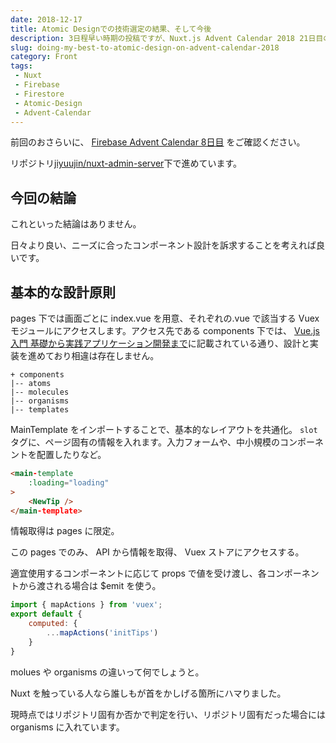 ```yaml
---
date: 2018-12-17
title: Atomic Designでの技術選定の結果、そして今後
description: 3日程早い時期の投稿ですが、Nuxt.js Advent Calendar 2018 21日目の記事です。
slug: doing-my-best-to-atomic-design-on-advent-calendar-2018
category: Front
tags: 
 - Nuxt
 - Firebase
 - Firestore
 - Atomic-Design
 - Advent-Calendar
---
```


前回のおさらいに、 [Firebase Advent Calendar 8日目](https://webneko.info/posts/migration-to-firestore-on-advent-calendar-2018) をご確認ください。

リポジトリ[jiyuujin/nuxt-admin-server](https://github.com/jiyuujin/nuxt-admin-server)下で進めています。

## 今回の結論

これといった結論はありません。

日々より良い、ニーズに合ったコンポーネント設計を訴求することを考えれば良いです。

## 基本的な設計原則

pages 下では画面ごとに index.vue を用意、それぞれの.vue で該当する Vuex モジュールにアクセスします。アクセス先である components 下では、 [Vue.js入門 基礎から実践アプリケーション開発まで](https://www.amazon.co.jp/dp/4297100916/ref=asc_df_42971009162551328/)に記載されている通り、設計と実装を進めており相違は存在しません。

```
+ components
|-- atoms
|-- molecules
|-- organisms
|-- templates
```

MainTemplate をインポートすることで、基本的なレイアウトを共通化。 `slot` タグに、ページ固有の情報を入れます。入力フォームや、中小規模のコンポーネントを配置したりなど。

```html
<main-template
    :loading="loading"
>
    <NewTip />
</main-template>
```

情報取得は pages に限定。

この pages でのみ、 API から情報を取得、 Vuex ストアにアクセスする。

適宜使用するコンポーネントに応じて props で値を受け渡し、各コンポーネントから渡される場合は $emit を使う。

```js
import { mapActions } from 'vuex';
export default {
    computed: {
        ...mapActions('initTips')
    }
}
```

molues や organisms の違いって何でしょうと。

Nuxt を触っている人なら誰しもが首をかしげる箇所にハマりました。

現時点ではリポジトリ固有か否かで判定を行い、リポジトリ固有だった場合には organisms に入れています。
